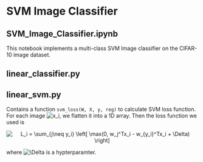 # SVM Image Classifier

## SVM_Image_Classifier.ipynb
This notebook implements a multi-class SVM Image classifier on the CIFAR-10 image dataset.

## linear_classifier.py

## linear_svm.py
Contains a function `svm_loss(W, X, y, reg)` to calculate SVM loss function.
For each image <img src="https://latex.codecogs.com/svg.latex?x_i" title="x_i" />, we flatten it into a 1D array.
Then the loss function we used is 
<p align="center"> <img  src="https://latex.codecogs.com/svg.latex?L_i&space;=&space;\sum_{j\neq&space;y_i}&space;\left[&space;\max(0,&space;w_j^Tx_i&space;-&space;w_{y_i}^Tx_i&space;&plus;&space;\Delta)&space;\right]" title="L_i = \sum_{j\neq y_i} \left[ \max(0, w_j^Tx_i - w_{y_i}^Tx_i + \Delta) \right]"></p> 
where <img src="https://latex.codecogs.com/svg.latex?\Delta" title="\Delta" /> is a hypterparamter.
